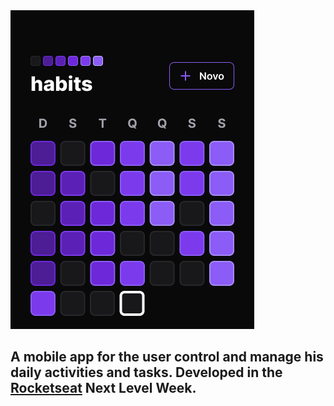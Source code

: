<img src="./assets/readme.png" alt="readme image" />

## A mobile app for the user control and manage his daily activities and tasks. Developed in the [Rocketseat](https://www.rocketseat.com.br/) Next Level Week.
